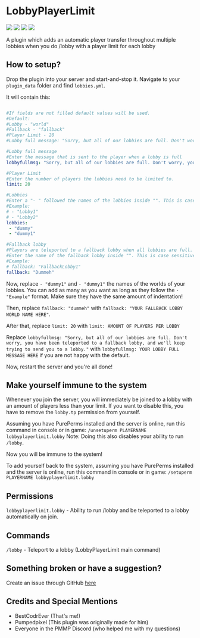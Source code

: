 # LobbyPlayerLimit

[![](https://poggit.pmmp.io/shield.state/LobbyPlayerLimit)](https://poggit.pmmp.io/p/LobbyPlayerLimit)
[![](https://poggit.pmmp.io/shield.api/LobbyPlayerLimit)](https://poggit.pmmp.io/p/LobbyPlayerLimit)
[![](https://poggit.pmmp.io/shield.dl.total/LobbyPlayerLimit)](https://poggit.pmmp.io/p/LobbyPlayerLimit)
[![](https://poggit.pmmp.io/shield.dl/LobbyPlayerLimit)](https://poggit.pmmp.io/p/LobbyPlayerLimit)

A plugin which adds an automatic player transfer throughout multiple lobbies when you do /lobby with a player limit for each lobby

## How to setup?
Drop the plugin into your server and start-and-stop it.
Navigate to your `plugin_data` folder and find `lobbies.yml`. 

It will contain this:
```yaml

#If fields are not filled default values will be used.
#Default:
#Lobby - "world"
#Fallback - "fallback"
#Player Limit - 20
#Lobby full message: "Sorry, but all of our lobbies are full. Don't worry, you have been teleported to a fallback lobby, and we'll keep trying to send you to a lobby."

#Lobby full message
#Enter the message that is sent to the player when a lobby is full
lobbyfullmsg: "Sorry, but all of our lobbies are full. Don't worry, you have been teleported to a fallback lobby, and we'll keep trying to send you to a lobby."

#Player Limit
#Enter the number of players the lobbies need to be limited to.
limit: 20

#Lobbies
#Enter a "- " followed the names of the lobbies inside "". This is case sensitive!
#Example:
# - "Lobby1"
# - "Lobby2"
lobbies:
 - "dummy"
 - "dummy1"

#Fallback lobby
#Players are teleported to a fallback lobby when all lobbies are full. They will be teleported to a lobby once that lobby has enough space.
#Enter the name of the fallback lobby inside "". This is case sensitive!
#Example:
# fallback: "FallbackLobby1"
fallback: "Dummeh"
```
Now, replace `- "dummy1"` and `- "dummy1"` the names of the worlds of your lobbies. You can add as many as you want as long as they follow the `- "Example"` format. Make sure they have the same amount of indentation!

Then, replace `fallback: "dummeh"` with `fallback: "YOUR FALLBACK LOBBY WORLD NAME HERE"`. 

After that, replace `limit: 20` with `limit: AMOUNT OF PLAYERS PER LOBBY`

Replace `lobbyfullmsg: "Sorry, but all of our lobbies are full. Don't worry, you have been teleported to a fallback lobby, and we'll keep trying to send you to a lobby."` with `lobbyfullmsg: YOUR LOBBY FULL MESSAGE HERE` if you are not happy with the default.

Now, restart the server and you're all done!

## Make yourself immune to the system
Whenever you join the server, you will immediately be joined to a lobby with an amount of players less than your limit. If you want to disable this, you have to remove the `lobby.tp` permission from yourself. 

Assuming you have PurePerms installed and the server is online, run this command in console or in game:
`/unsetuperm PLAYERNAME lobbyplayerlimit.lobby`
Note: Doing this also disables your ability to run `/lobby`.

Now you will be immune to the system!

To add yourself back to the system, assuming you have PurePerms installed and the server is online, run this command in console or in game:
`/setuperm PLAYERNAME lobbyplayerlimit.lobby`

## Permissions

`lobbyplayerlimit.lobby` - Ability to run /lobby and be teleported to a lobby automatically on join.

## Commands

`/lobby` - Teleport to a lobby (LobbyPlayerLimit main command)

## Something broken or have a suggestion?
Create an issue through GitHub [here](https://github.com/BestCodrEver/LobbyPlayerLimit/issues/new)

## Credits and Special Mentions
- BestCodrEver (That's me!)
- Pumpedpixel (This plugin was originally made for him)
- Everyone in the PMMP Discord (who helped me with my questions)
